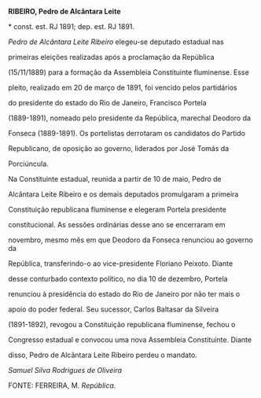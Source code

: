 **RIBEIRO, Pedro de Alcântara Leite**



\* const. est. RJ 1891; dep. est. RJ 1891.



*Pedro de Alcântara Leite Ribeiro* elegeu-se deputado estadual nas

primeiras eleições realizadas após a proclamação da República

(15/11/1889) para a formação da Assembleia Constituinte fluminense. Esse

pleito, realizado em 20 de março de 1891, foi vencido pelos partidários

do presidente do estado do Rio de Janeiro, Francisco Portela

(1889-1891), nomeado pelo presidente da República, marechal Deodoro da

Fonseca (1889-1891). Os portelistas derrotaram os candidatos do Partido

Republicano, de oposição ao governo, liderados por José Tomás da

Porciúncula.



Na Constituinte estadual, reunida a partir de 10 de maio, Pedro de

Alcântara Leite Ribeiro e os demais deputados promulgaram a primeira

Constituição republicana fluminense e elegeram Portela presidente

constitucional. As sessões ordinárias desse ano se encerraram em

novembro, mesmo mês em que Deodoro da Fonseca renunciou ao governo da

República, transferindo-o ao vice-presidente Floriano Peixoto. Diante

desse conturbado contexto político, no dia 10 de dezembro, Portela

renunciou à presidência do estado do Rio de Janeiro por não ter mais o

apoio do poder federal. Seu sucessor, Carlos Baltasar da Silveira

(1891-1892), revogou a Constituição republicana fluminense, fechou o

Congresso estadual e convocou uma nova Assembleia Constituinte. Diante

disso, Pedro de Alcântara Leite Ribeiro perdeu o mandato.



*Samuel Silva Rodrigues de Oliveira*



FONTE: FERREIRA, M. *República*.

